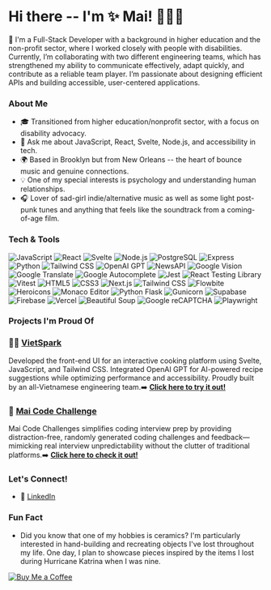 
<!--
**Maithanhceu/Maithanhceu** is a ✨ _special_ ✨ repository because its `README.md` (this file) appears on your GitHub profile.

Here are some ideas to get you started:

- 🔭 I’m currently working on ...
- 🌱 I’m currently learning ...
- 👯 I’m looking to collaborate on ...
- 🤔 I’m looking for help with ...
- 💬 Ask me about ...
- 📫 How to reach me: ...
- 😄 Pronouns: ...
- ⚡ Fun fact: ...
-->

# Hi there -- I'm ✨ Mai! 🧚‍♀️✨ 

💖 I'm a Full-Stack Developer with a background in higher education and the non-profit sector, where I worked closely with people with disabilities. Currently, I’m collaborating with two different engineering teams, which has strengthened my ability to communicate effectively, adapt quickly, and contribute as a reliable team player. I’m passionate about designing efficient APIs and building accessible, user-centered applications. 

### About Me
- 🎓 Transitioned from higher education/nonprofit sector, with a focus on disability advocacy.
- 💬 Ask me about JavaScript, React, Svelte, Node.js, and accessibility in tech.
- 🌍 Based in Brooklyn but from New Orleans -- the heart of bounce music and genuine connections.
- 💡 One of my special interests is psychology and understanding human relationships.
- 🎧 Lover of sad-girl indie/alternative music as well as some light post-punk tunes and anything that feels like the soundtrack from a coming-of-age film. 

### Tech & Tools  

![JavaScript](https://img.shields.io/badge/-JavaScript-F7DF1E?style=flat&logo=JavaScript&logoColor=black) ![React](https://img.shields.io/badge/-React-61DAFB?style=flat&logo=React&logoColor=black) ![Svelte](https://img.shields.io/badge/-Svelte-FF3E00?style=flat&logo=svelte&logoColor=white) ![Node.js](https://img.shields.io/badge/-Node.js-339933?style=flat&logo=node.js&logoColor=white) ![PostgreSQL](https://img.shields.io/badge/-PostgreSQL-336791?style=flat&logo=PostgreSQL&logoColor=white) ![Express](https://img.shields.io/badge/-Express-000000?style=flat&logo=express&logoColor=white) ![Python](https://img.shields.io/badge/-Python-3776AB?style=flat&logo=python&logoColor=white) ![Tailwind CSS](https://img.shields.io/badge/-Tailwind%20CSS-38B2AC?style=flat&logo=tailwind-css&logoColor=white) ![OpenAI GPT](https://img.shields.io/badge/-OpenAI%20GPT-00A3E0?style=flat&logo=openai&logoColor=white) ![NewsAPI](https://img.shields.io/badge/-NewsAPI-FF5733?style=flat&logo=appveyor&logoColor=white) ![Google Vision](https://img.shields.io/badge/-Google%20Vision-4285F4?style=flat&logo=google&logoColor=white) ![Google Translate](https://img.shields.io/badge/-Google%20Translate-DB4437?style=flat&logo=google&logoColor=white) ![Google Autocomplete](https://img.shields.io/badge/-Google%20Autocomplete-DB4437?style=flat&logo=google&logoColor=white) ![Jest](https://img.shields.io/badge/-Jest-C21325?style=flat&logo=jest&logoColor=white) ![React Testing Library](https://img.shields.io/badge/-React%20Testing%20Library-CA424D?style=flat&logo=testing-library&logoColor=white) ![Vitest](https://img.shields.io/badge/-Vitest-6C63FF?style=flat&logo=vitest&logoColor=white) ![HTML5](https://img.shields.io/badge/-HTML5-E34F26?style=flat&logo=HTML5&logoColor=white) ![CSS3](https://img.shields.io/badge/-CSS3-1572B6?style=flat&logo=CSS3&logoColor=white)  ![Next.js](https://img.shields.io/badge/-Next.js-000000?style=flat&logo=next.js&logoColor=white)
![Tailwind CSS](https://img.shields.io/badge/-Tailwind%20CSS-38B2AC?style=flat&logo=tailwind-css&logoColor=white)
![Flowbite](https://img.shields.io/badge/-Flowbite-38B2AC?style=flat&logo=flowbite&logoColor=white)
![Heroicons](https://img.shields.io/badge/-Heroicons-4A5568?style=flat&logo=heroicons&logoColor=white)
![Monaco Editor](https://img.shields.io/badge/Monaco%20Editor-000000?style=flat&logo=monaco) ![Python Flask](https://img.shields.io/badge/-Flask-000000?style=flat&logo=flask&logoColor=white)
![Gunicorn](https://img.shields.io/badge/-Gunicorn-499848?style=flat&logo=gunicorn&logoColor=white) ![Supabase](https://img.shields.io/badge/-Supabase-3ECF8E?style=flat&logo=supabase&logoColor=white)
![Firebase](https://img.shields.io/badge/-Firebase-FFCA28?style=flat&logo=firebase&logoColor=black) ![Vercel](https://img.shields.io/badge/-Vercel-000000?style=flat&logo=vercel&logoColor=white)
![Beautiful Soup](https://img.shields.io/badge/-Beautiful%20Soup-4B8BBE?style=flat&logo=python&logoColor=white)
![Google reCAPTCHA](https://img.shields.io/badge/-Google%20reCAPTCHA-4285F4?style=flat&logo=google&logoColor=white)
![Playwright](https://img.shields.io/badge/-Playwright-2EAD33?style=flat&logo=playwright&logoColor=white)

### Projects I'm Proud Of

### 🍜✨ [VietSpark](https://vietspark-v1.vercel.app/)  
Developed the front-end UI for an interactive cooking platform using Svelte, JavaScript, and Tailwind CSS. Integrated OpenAI GPT for AI-powered recipe suggestions while optimizing performance and accessibility. Proudly built by an all-Vietnamese engineering team.➡️ [**Click here to try it out!**](https://vietspark-v1.vercel.app/)  

### 💖 [Mai Code Challenge](https://github.com/Maithanhceu/DateSpot.git)  
Mai Code Challenges simplifies coding interview prep by providing distraction-free, randomly generated coding challenges and feedback—mimicking real interview unpredictability without the clutter of traditional platforms.➡️ [**Click here to check it out!**](https://mai-code-challenge.vercel.app/)

### Let's Connect!

- 💼 [LinkedIn](https://www.linkedin.com/in/mai-th2024/)
  
### Fun Fact

- Did you know that one of my hobbies is ceramics? I'm particularly interested in hand-building and recreating objects I've lost throughout my life. One day, I plan to showcase pieces inspired by the items I lost during Hurricane Katrina when I was nine.

[![Buy Me a Coffee](https://img.shields.io/badge/Buy%20Me%20a%20Coffee-%23FFDD00?style=flat&logo=buy-me-a-coffee&logoColor=black)](https://buymeacoffee.com/ttmail)
